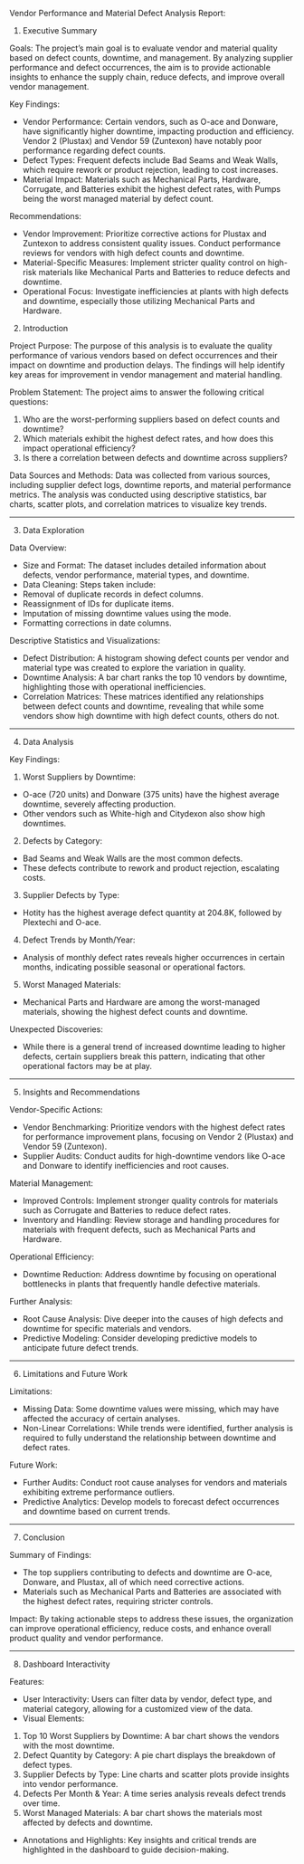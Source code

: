 
Vendor Performance and Material Defect Analysis Report:

1. Executive Summary

Goals:
The project’s main goal is to evaluate vendor and material quality based on defect counts, downtime, and management. By analyzing supplier performance and defect occurrences, the aim is to provide actionable insights to enhance the supply chain, reduce defects, and improve overall vendor management.

Key Findings:
- Vendor Performance: Certain vendors, such as O-ace and Donware, have significantly higher downtime, impacting production and efficiency. Vendor 2 (Plustax) and Vendor 59 (Zuntexon) have notably poor performance regarding defect counts.
- Defect Types: Frequent defects include Bad Seams and Weak Walls, which require rework or product rejection, leading to cost increases.
- Material Impact: Materials such as Mechanical Parts, Hardware, Corrugate, and Batteries exhibit the highest defect rates, with Pumps being the worst managed material by defect count.

Recommendations:
- Vendor Improvement: Prioritize corrective actions for Plustax and Zuntexon to address consistent quality issues. Conduct performance reviews for vendors with high defect counts and downtime.
- Material-Specific Measures: Implement stricter quality control on high-risk materials like Mechanical Parts and Batteries to reduce defects and downtime.
- Operational Focus: Investigate inefficiencies at plants with high defects and downtime, especially those utilizing Mechanical Parts and Hardware.



 2. Introduction

Project Purpose:
The purpose of this analysis is to evaluate the quality performance of various vendors based on defect occurrences and their impact on downtime and production delays. The findings will help identify key areas for improvement in vendor management and material handling.

Problem Statement:
The project aims to answer the following critical questions:
1. Who are the worst-performing suppliers based on defect counts and downtime?
2. Which materials exhibit the highest defect rates, and how does this impact operational efficiency?
3. Is there a correlation between defects and downtime across suppliers?

Data Sources and Methods:
Data was collected from various sources, including supplier defect logs, downtime reports, and material performance metrics. The analysis was conducted using descriptive statistics, bar charts, scatter plots, and correlation matrices to visualize key trends.

---

 3. Data Exploration

Data Overview:
- Size and Format: The dataset includes detailed information about defects, vendor performance, material types, and downtime.
- Data Cleaning: Steps taken include:
- Removal of duplicate records in defect columns.
- Reassignment of IDs for duplicate items.
- Imputation of missing downtime values using the mode.
- Formatting corrections in date columns.

Descriptive Statistics and Visualizations:
- Defect Distribution: A histogram showing defect counts per vendor and material type was created to explore the variation in quality.
- Downtime Analysis: A bar chart ranks the top 10 vendors by downtime, highlighting those with operational inefficiencies.
- Correlation Matrices: These matrices identified any relationships between defect counts and downtime, revealing that while some vendors show high downtime with high defect counts, others do not.

---

 4. Data Analysis

Key Findings:
1. Worst Suppliers by Downtime: 
 - O-ace (720 units) and Donware (375 units) have the highest average downtime, severely affecting production.
 - Other vendors such as White-high and Citydexon also show high downtimes.

2. Defects by Category: 
 - Bad Seams and Weak Walls are the most common defects.
 - These defects contribute to rework and product rejection, escalating costs.

3. Supplier Defects by Type: 
 - Hotity has the highest average defect quantity at 204.8K, followed by Plextechi and O-ace.

4. Defect Trends by Month/Year:
 - Analysis of monthly defect rates reveals higher occurrences in certain months, indicating possible seasonal or operational factors.

5. Worst Managed Materials:
 - Mechanical Parts and Hardware are among the worst-managed materials, showing the highest defect counts and downtime.

Unexpected Discoveries:
 - While there is a general trend of increased downtime leading to higher defects, certain suppliers break this pattern, indicating that other operational factors may be at play.

---

 5. Insights and Recommendations

Vendor-Specific Actions:
 - Vendor Benchmarking: Prioritize vendors with the highest defect rates for performance improvement plans, focusing on Vendor 2 (Plustax) and Vendor 59 (Zuntexon).
 - Supplier Audits: Conduct audits for high-downtime vendors like O-ace and Donware to identify inefficiencies and root causes.

Material Management:
 - Improved Controls: Implement stronger quality controls for materials such as Corrugate and Batteries to reduce defect rates.
 - Inventory and Handling: Review storage and handling procedures for materials with frequent defects, such as Mechanical Parts and Hardware.

Operational Efficiency:
 - Downtime Reduction: Address downtime by focusing on operational bottlenecks in plants that frequently handle defective materials.

Further Analysis:
 - Root Cause Analysis: Dive deeper into the causes of high defects and downtime for specific materials and vendors.
 - Predictive Modeling: Consider developing predictive models to anticipate future defect trends.

---

 6. Limitations and Future Work

Limitations:
 - Missing Data: Some downtime values were missing, which may have affected the accuracy of certain analyses.
 - Non-Linear Correlations: While trends were identified, further analysis is required to fully understand the relationship between downtime and defect rates.

Future Work:
 - Further Audits: Conduct root cause analyses for vendors and materials exhibiting extreme performance outliers.
 - Predictive Analytics: Develop models to forecast defect occurrences and downtime based on current trends.

---

 7. Conclusion

Summary of Findings:
- The top suppliers contributing to defects and downtime are O-ace, Donware, and Plustax, all of which need corrective actions.
- Materials such as Mechanical Parts and Batteries are associated with the highest defect rates, requiring stricter controls.

Impact:
By taking actionable steps to address these issues, the organization can improve operational efficiency, reduce costs, and enhance overall product quality and vendor performance.

---

 8. Dashboard Interactivity

Features:
 - User Interactivity: Users can filter data by vendor, defect type, and material category, allowing for a customized view of the data.
 - Visual Elements:
 1. Top 10 Worst Suppliers by Downtime: A bar chart shows the vendors with the most downtime.
 2. Defect Quantity by Category: A pie chart displays the breakdown of defect types.
 3. Supplier Defects by Type: Line charts and scatter plots provide insights into vendor performance.
 4. Defects Per Month & Year: A time series analysis reveals defect trends over time.
 5. Worst Managed Materials: A bar chart shows the materials most affected by defects and downtime.
 - Annotations and Highlights: Key insights and critical trends are highlighted in the dashboard to guide decision-making.
